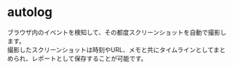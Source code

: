 # autolog

ブラウザ内のイベントを検知して、その都度スクリーンショットを自動で撮影します。   
撮影したスクリーンショットは時刻やURL、メモと共にタイムラインとしてまとめられ、レポートとして保存することが可能です。
